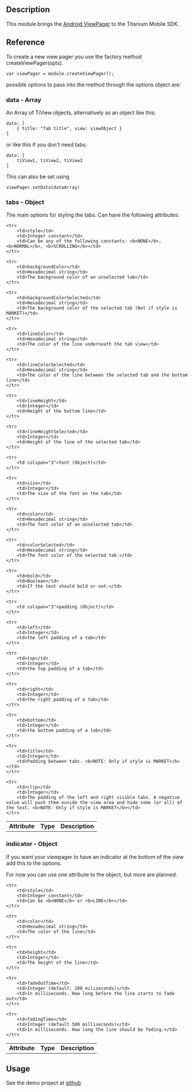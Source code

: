 ## Description

This module brings the [Android ViewPager](http://developer.android.com/reference/android/support/v4/view/ViewPager.html) to the Titanium Mobile SDK.

## Reference

To create a new view pager you use the factory method createViewPager(opts).

    var viewPager = module.createViewPager();

possible options to pass into the method through the options object are:

### data - Array

An Array of TiView objects, alternatively as an object like this:

	data: [
		{ title: "Tab title", view: viewObject }
	]
	
or like this if you don't need tabs:

	data: [
		tiView1, tiView2, tiView3
	]
	
This can also be set using

	viewPager.setData(dataArray)

### tabs - Object

The main options for styling the tabs. Can have the following attributes:

<table>
	<tr>
		<td><b>Attribute</b></td>
		<td><b>Type</b></td>
		<td><b>Description</b></td>
	</tr>
	
	<tr>
		<td>style</td>
		<td>Integer constant</td>
		<td>Can be any of the following constants: <b>NONE</b>, <b>NORMAL</b>, <b>SCROLLING</b></td>
	</tr>
	
	<tr>
		<td>backgroundColor</td>
		<td>Hexadecimal string</td>
		<td>The background color of an unselected tab</td>
	</tr>
	
	<tr>
		<td>backgroundColorSelected</td>
		<td>Hexadecimal string</td>
		<td>The background color of the selected tab (Not if style is MARKET)</td>
	</tr>
	
	<tr>
		<td>lineColor</td>
		<td>Hexadecimal string</td>
		<td>The color of the line underneath the tab view</td>
	</tr>
	
	<tr>
		<td>lineColorSelected</td>
		<td>Hexadecimal string</td>
		<td>The color of the line between the selected tab and the bottom line</td>
	</tr>
	
	<tr>
		<td>lineHeight</td>
		<td>Integer</td>
		<td>Height of the bottom line</td>
	</tr>
	
	<tr>
		<td>lineHeightSelected</td>
		<td>Integer</td>
		<td>Height of the line of the selected tab</td>
	</tr>
	
	<tr>
		<td colspan="3">font (Object)</td>
	</tr>
	
	<tr>
		<td>size</td>
		<td>Integer</td>
		<td>The size of the font on the tab</td>
	</tr>
	
	<tr>
		<td>color</td>
		<td>Hexadecimal string</td>
		<td>The font color of an unselected tab</td>
	</tr>
	
	<tr>
		<td>colorSelected</td>
		<td>Hexadecimal string</td>
		<td>The font color of the selected tab.</td>
	</tr>
	
	<tr>
		<td>bold</td>
		<td>Boolean</td>
		<td>If the text should bold or not.</td>
	</tr>
	
	<tr>
		<td colspan="3">padding (Object)</td>
	</tr>
	
	<tr>
		<td>left</td>
		<td>Integer</td>
		<td>the left padding of a tab</td>
	</tr>
	
	<tr>
		<td>top</td>
		<td>Integer</td>
		<td>the top padding of a tab</td>
	</tr>
	
	<tr>
		<td>right</td>
		<td>Integer</td>
		<td>the right padding of a tab</td>
	</tr>
	
	<tr>
		<td>bottom</td>
		<td>Integer</td>
		<td>the bottom padding of a tab</td>
	</tr>
	
	<tr>
		<td>title</td>
		<td>Integer</td>
		<td>Padding between tabs. <b>NOTE: Only if style is MARKET</b></td>
	</tr>
	
	<tr>
		<td>clip</td>
		<td>Integer</td>
		<td>The padding of the left and right visible tabs. A negative value will push them ouside the view area and hide some (or all) of the text. <b>NOTE: Only if style is MARKET</b></td>
	</tr>
</table>

### indicator - Object

If you want your viewpager to have an indicator at the bottom of the view add this to the options.

For now you can use one attribute to the object, but more are planned.

<table>
	<tr>
		<td><b>Attribute</b></td>
		<td><b>Type</b></td>
		<td><b>Description</b></td>
	</tr>
	
	<tr>
		<td>style</td>
		<td>Integer constant</td>
		<td>Can be <b>NONE</b> or <b>LINE</b></td>
	</tr>
	
	<tr>
		<td>color</td>
		<td>Hexadecimal string</td>
		<td>The color of the line</td>
	</tr>
	
	<tr>
		<td>height</td>
		<td>Integer</td>
		<td>The height of the line</td>
	</tr>
	
	<tr>
		<td>fadeOutTime</td>
		<td>Integer (default: 200 miliseconds)</td>
		<td>In milliseconds. How long before the line starts to fade out</td>
	</tr>
	
	<tr>
		<td>fadingTime</td>
		<td>Integer (default 500 milliseconds)</td>
		<td>In milliseconds. How long the line should be fading.</td>
	</tr>
</table>

## Usage

See the demo project at [github](https://github.com/mudderman/ViewPager-Module-Demo)
